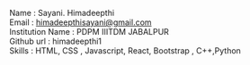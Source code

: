 Name : Sayani. Himadeepthi <br/>
Email : himadeepthisayani@gmail.com<br/>
Institution Name : PDPM IIITDM JABALPUR<br/>
Github url : himadeepthi1 <br/>
Skills : HTML, CSS , Javascript, React, Bootstrap , C++,Python  <br/>

